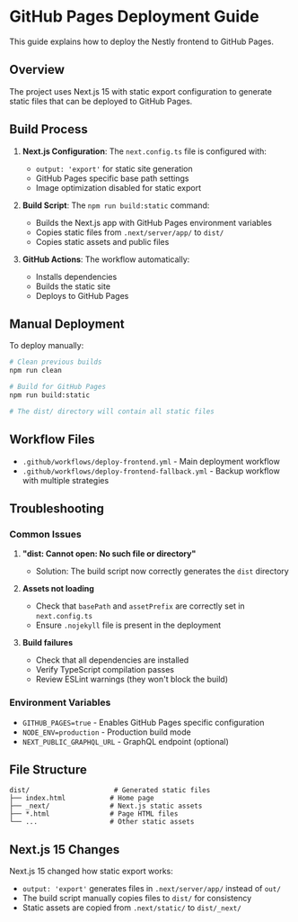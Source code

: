 # GitHub Pages Deployment Guide

This guide explains how to deploy the Nestly frontend to GitHub Pages.

## Overview

The project uses Next.js 15 with static export configuration to generate static files that can be deployed to GitHub Pages.

## Build Process

1. **Next.js Configuration**: The `next.config.ts` file is configured with:

   - `output: 'export'` for static site generation
   - GitHub Pages specific base path settings
   - Image optimization disabled for static export

2. **Build Script**: The `npm run build:static` command:

   - Builds the Next.js app with GitHub Pages environment variables
   - Copies static files from `.next/server/app/` to `dist/`
   - Copies static assets and public files

3. **GitHub Actions**: The workflow automatically:
   - Installs dependencies
   - Builds the static site
   - Deploys to GitHub Pages

## Manual Deployment

To deploy manually:

```bash
# Clean previous builds
npm run clean

# Build for GitHub Pages
npm run build:static

# The dist/ directory will contain all static files
```

## Workflow Files

- `.github/workflows/deploy-frontend.yml` - Main deployment workflow
- `.github/workflows/deploy-frontend-fallback.yml` - Backup workflow with multiple strategies

## Troubleshooting

### Common Issues

1. **"dist: Cannot open: No such file or directory"**

   - Solution: The build script now correctly generates the `dist` directory

2. **Assets not loading**

   - Check that `basePath` and `assetPrefix` are correctly set in `next.config.ts`
   - Ensure `.nojekyll` file is present in the deployment

3. **Build failures**
   - Check that all dependencies are installed
   - Verify TypeScript compilation passes
   - Review ESLint warnings (they won't block the build)

### Environment Variables

- `GITHUB_PAGES=true` - Enables GitHub Pages specific configuration
- `NODE_ENV=production` - Production build mode
- `NEXT_PUBLIC_GRAPHQL_URL` - GraphQL endpoint (optional)

## File Structure

```
dist/                     # Generated static files
├── index.html           # Home page
├── _next/               # Next.js static assets
├── *.html               # Page HTML files
└── ...                  # Other static assets
```

## Next.js 15 Changes

Next.js 15 changed how static export works:

- `output: 'export'` generates files in `.next/server/app/` instead of `out/`
- The build script manually copies files to `dist/` for consistency
- Static assets are copied from `.next/static/` to `dist/_next/`
